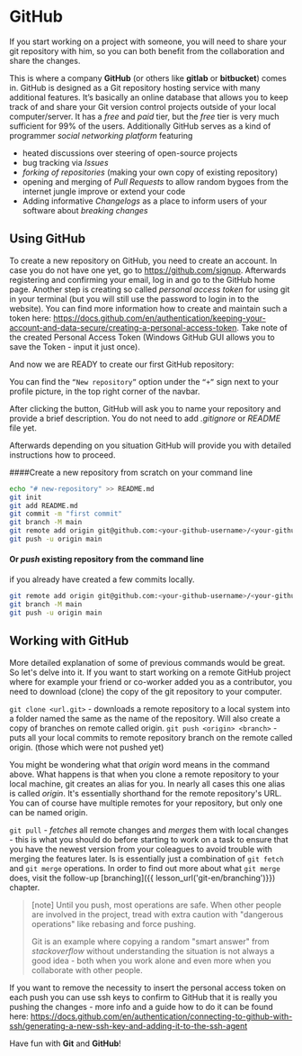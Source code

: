 # GitHub

If you start working on a project with someone, you will need to share your git repository with him, so you can both benefit from the collaboration and share the changes.

This is where a company **GitHub** (or others like **gitlab** or **bitbucket**) comes in. GitHub is designed as a Git repository hosting service with many additional features. It’s basically an online database that allows you to keep track of and share your Git version control projects outside of your local computer/server.
It has a *free* and *paid* tier, but the *free* tier is very much sufficient for 99% of the users.
Additionally GitHub serves as a kind of programmer *social networking platform* featuring
- heated discussions over steering of open-source projects
- bug tracking via *Issues*
- *forking of repositories* (making your own copy of existing repository)
- opening and merging of *Pull Requests* to allow random bygoes from the internet jungle improve or extend your code
- Adding informative *Changelogs* as a place to inform users of your software about *breaking changes*

## Using GitHub
To create a new repository on GitHub, you need to create an account. In case you do not have one yet, go to https://github.com/signup.
Afterwards registering and confirming your email, log in and go to the GitHub home page.
Another step is creating so called *personal access token* for using git in your terminal (but you will still use the password to login in to the website).
You can find more information how to create and maintain such a token here: https://docs.github.com/en/authentication/keeping-your-account-and-data-secure/creating-a-personal-access-token.
Take note of the created Personal Access Token (Windows GitHub GUI allows you to save the Token - input it just once).

And now we are READY to create our first GitHub repository:

You can find the `“New repository”` option under the `“+”` sign next to your profile picture, in the top right corner of the navbar.

After clicking the button, GitHub will ask you to name your repository and provide a brief description. You do not need to add *.gitignore* or *README* file yet.

Afterwards depending on you situation GitHub will provide you with detailed instructions how to proceed.

####Create a new repository from scratch on your command line
```bash
echo "# new-repository" >> README.md
git init
git add README.md
git commit -m "first commit"
git branch -M main
git remote add origin git@github.com:<your-github-username>/<your-github-repository>.git
git push -u origin main
```
#### Or *push* existing repository from the command line
if you already have created a few commits locally.
```bash
git remote add origin git@github.com:<your-github-username>/<your-github-repository>.git
git branch -M main
git push -u origin main
```

## Working with GitHub
More detailed explanation of some of previous commands would be great. So let's delve into it.
If you want to start working on a remote GitHub project where for example your friend or co-worker added you as a contributor, you need to download (clone) the copy of the git repository to your computer.

```git clone <url.git>``` - downloads a remote repository to a local system into a folder named the same as the name of the repository. Will also create a copy of branches on remote called origin.
```git push <origin> <branch>``` - puts all your local commits to remote repository branch on the remote called origin. (those which were not pushed yet)

You might be wondering what that *origin* word means in the command above. What happens is that when you clone a remote repository to your local machine, git creates an alias for you. In nearly all cases this one alias is called *origin*. It's essentially shorthand for the remote repository's URL. You can of course have multiple remotes for your repository, but only one can be named origin.

```git pull``` - *fetches* all remote changes and *merges* them with local changes - this is what you should do before starting to work on a task to ensure that you have the newest version from your coleagues to avoid trouble with merging the features later. Is is essentially just a  combination of ```git fetch``` and ```git merge``` operations. In order to find out more about what ```git merge``` does, visit the follow-up [branching]({{ lesson_url('git-en/branching')}}) chapter.


> [note]
> Until you push, most operations are safe.
> When other people are involved in the project, tread with extra caution with "dangerous operations" like rebasing and force pushing.
> 
> Git is an example where copying a random "smart answer" from *stackoverflow* without understanding the situation is not always a good idea - both when you work alone and even more when you collaborate with other people.

If you want to remove the necessity to insert the personal access token on each push you can use ssh keys to confirm to GitHub that it is really you pushing the changes - more info and a guide how to do it can be found here: https://docs.github.com/en/authentication/connecting-to-github-with-ssh/generating-a-new-ssh-key-and-adding-it-to-the-ssh-agent

Have fun with **Git** and **GitHub**!
